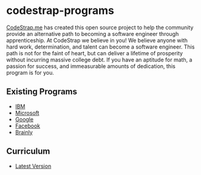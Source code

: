# codestrap-programs
[CodeStrap.me](https://staging.codestrap.me) has created this open source project to help the community provide an alternative path
to becoming a software engineer through apprenticeship. At CodeStrap we believe in you! We believe anyone
with hard work, determination, and talent can become a software engineer. This path is not for the faint of heart,
but can deliver a lifetime of prosperity without incurring massive college debt. If you have an aptitude for math,
a passion for success, and immeasurable amounts of dedication, this program is for you.

## Existing Programs
- [IBM](./apprenticeships/programs.md#ibm)
- [Microsoft](./apprenticeships/programs.md#microsoft)
- [Google](./apprenticeships/programs.md#google)
- [Facebook](./apprenticeships/programs.md#facebook)
- [Brainly](./apprenticeships/programs.md#brainly)

## Curriculum
- [Latest Version](./apprenticeships/curriculum.md)

